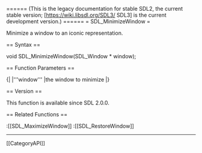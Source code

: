 ====== (This is the legacy documentation for stable SDL2, the current stable version; [https://wiki.libsdl.org/SDL3/ SDL3] is the current development version.) ======
= SDL_MinimizeWindow =

Minimize a window to an iconic representation.

== Syntax ==

<syntaxhighlight lang='c'>
void SDL_MinimizeWindow(SDL_Window * window);
</syntaxhighlight>

== Function Parameters ==

{|
|'''window'''
|the window to minimize
|}

== Version ==

This function is available since SDL 2.0.0.

== Related Functions ==

:[[SDL_MaximizeWindow]]
:[[SDL_RestoreWindow]]

----
[[CategoryAPI]]



